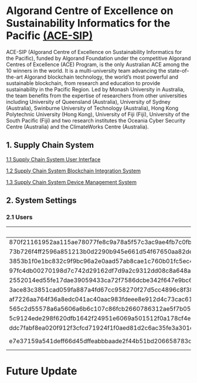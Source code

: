 # Algorand Centre of Excellence on Sustainability Informatics for the Pacific [(ACE-SIP)](https://ace-sip.org/)

ACE-SIP (Algorand Centre of Excellence on Sustainability Informatics for the Pacific), funded by Algorand Foundation under the competitive Algorand Centres of Excellence (ACE) Program, is the only Australian ACE among the 10 winners in the world. It is a multi-university team advancing the state-of-the-art Algorand blockchain technology, the world’s most powerful and sustainable blockchain, from research and education to provide sustainability in the Pacific Region. Led by Monash University in Australia, the team benefits from the expertise of researchers from other universities including University of Queensland (Australia), University of Sydney (Australia), Swinburne University of Technology (Australia), Hong Kong Polytechnic University (Hong Kong), University of Fiji (Fiji), University of the South Pacific (Fiji) and two research institutes the Oceania Cyber Security Centre (Australia) and the ClimateWorks Centre (Australia).


## 1. Supply Chain System

[1.1 Supply Chain System User Interface](https://github.com/ALGO-SUPPLYCHAIN/sc-user-interface)

[1.2 Supply Chain System Blockchain Integration System](https://github.com/ALGO-SUPPLYCHAIN/sc-blockchain-integration-server)


[1.3 Supply Chain System Device Management System](https://github.com/ALGO-SUPPLYCHAIN/sc-device-mgt-server)

## 2. System Settings

### 2.1 Users
| UID | Name | Role | Addr | Description |
|----------|----------|----------|----------|----------|
| 870f21161952aa115ae78077fe8c9a78a5f57c3ac9ae4fb7c0fbe58167deec6300fb366bb5e48a0754c252fb27f8df6b66476064aff32dff43b167faa390e008 | Sup1 | SUPPLIER | TDCE4P2SBRSEFG7XY5K6VPTDR7YMRTBIGQU537CUFFIH2RKHFAC5QNX7OE | DESC |
| 73b726f4ff2596a851213b0d2290b945e661d54f67650aa82de59ad19f8fd046cded18a612eda8a292dd70db02e9c3929c0d81712205a2f6bdf726e89e14af03 | Tspt1 | TRANSPORTER | EZAHVA3DXISI7QXA36TWBPYGGBNX4OP4ERGOZ6V7SG4YZGQ2QGB3NPMMXI | DESC |
| 3853b1f0e1bc832c9f9bc96a2e0aad57ab8cae1c760b01fc5ec45a1fa926c7af9b1ff4098884a5811f68ab33b43fa3dafdb6d56b50d0aa19bef213c9b30bef07 | Tspt2 | TRANSPORTER | NANFODGM3IKW67XFEEYEHU4HNNPW7RRCT2NRVC7QN32ZJG5OYW2XKTJKAQ | DESC |
| 97fc4db00270198d7c742d29162df7d9a2c9312dd08c8a648a7f8829276a73021d8ec8a33373a2b495ceaf643f1ce5b820444abd30d930244e41cb74e9d4b90b | Tspt3 | TRANSPORTER | 5IOWQJIK7BNB6QODL62XLF3NWXB2BLBVP4KPZXM5EHKBDPIFPE4FRQI2YA | DESC |
| 2552014ed55fe17dae39059433ca72f7586dcbe342f647e9bc696ed96717aaad7e043c5df439156721bd4c886f4870af2df52926df2319893c0cad85cc8f2a0d | Tspt4 | TRANSPORTER | V57EB2FDM3SPF4XWRMG63YNS7B5QGBUSW6U3UB4HVK6SUC42MRFVR6NMVA | DESC |
| 3ace83c3851cad059fa887a4fd67cc958270f27d5cc4896c8f388fa6ae435c68261848c3b6529f6830b90fe45d211709784cb7c65ec0c7644ad57f4f9a044605 | Dist1 | DISTRIBUTOR | UCQTAOB2TZR4W37DUKNH25JYY26O63AQQRXFUA2PY5M7C2PUVL4XEZONC4 | DESC |
| af7226aa764f36a8edc041ac40aac983fdeee8e912d4c73cac61fd2cc3197c827889628608dada3c5920e62f8d90f034dccfcf9f6fe803a1023910b72a65a50a | Dist2 | DISTRIBUTOR | G35ASOEGOMMLKW6JDJMC7YPQFK3QX422LBOE6LB5CL7N5CGNE7MWLGXTBE | DESC |
| 565c2d55578a6a5606a6b6c107c86fcb2660786312ae5f7b05881ee19e9dc88f8abd6e9e071294a753b72f5d8b7f1921b25a938bca31ea639eba25858fd1300b | Dist3 | DISTRIBUTOR | 3N4RWVYN2OPM7TPVZZST3ALV3DMTP2UHP2WFBP6DPT5DSJ7IXM3TNIFS54 | DESC |
| 5c9124ede298f620dfb1642f24951e6069a501512f0a178cf4e2056aa38b3c1add2170a81fef417587caa69e95d6b5e7a236b8c7d49b1211348a938d6e529509 | Dist4 | DISTRIBUTOR | NRHSMPLW2XXL5CPFZMEYJNZ2YEPNAUOJSIFDOBXPM3TU64J7TFD5NIX7IE | DESC |
| ddc7fabf8ea020f912f3cfcd71924f1f0aed81d2c6ac35fe3a301e047784fb7593e5e310da34a3662f8e4884f0ee497a6cac0cd20b0c70b69883f01e96878400 | Dist5 | DISTRIBUTOR | QA7LFAWLSYYD73PHZSZ3KS4SLZPLMZB6CQZTBDTLNAWSYRDRLG4EOLADAE | DESC |
| e7e37159a541deff66d45dffeabbbaade2f44b51bd206658783d39fd19e3eb09a2a9c90e10023a4768b96b8b6aecf71b72acf0b76f7dab40da7a721e63bd7e08 | MAIN | SUPPLIER | HNCGPDDFLKSWDR65XOJQR5HHO6DSIZVO4GX2ILXIPFRZYCDTZTAFR65XIA | Main Test User |

# Future Update
